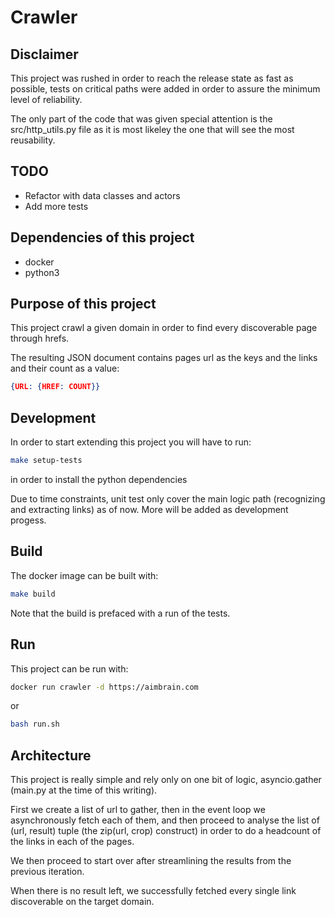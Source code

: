 # Crawler

## Disclaimer

This project was rushed in order to reach the release state as fast as possible, tests on critical paths
were added in order to assure the minimum level of reliability. 

The only part of the code that was given special attention is the src/http_utils.py file as it is most likeley the one that will see the most reusability. 

## TODO

* Refactor with data classes and actors
* Add more tests

## Dependencies of this project

* docker
* python3

## Purpose of this project

This project crawl a given domain in order to find every discoverable page through <a> hrefs.

The resulting JSON document contains pages url as the keys and the links and their count as a value:

```json
{URL: {HREF: COUNT}}
```

## Development

In order to start extending this project you will have to run:

```bash
make setup-tests
```

in order to install the python dependencies

Due to time constraints, unit test only cover the main logic path (recognizing and extracting links) as of now. 
More will be added as development progess.

## Build

The docker image can be built with:

```bash
make build
```

Note that the build is prefaced with a run of the tests.

## Run

This project can be run with:

```bash
docker run crawler -d https://aimbrain.com
```

or 

```bash
bash run.sh
```

## Architecture

This project is really simple and rely only on one bit of logic, asyncio.gather (main.py at the time of this writing). 

First we create a list of url to gather, then in the event loop we asynchronously fetch each of them, and then proceed
to analyse the list of (url, result) tuple (the zip(url, crop) construct) in order to do a headcount of the links in
each of the pages. 

We then proceed to start over after streamlining the results from the previous iteration. 

When there is no result left, we successfully fetched every single link discoverable on the target domain. 

